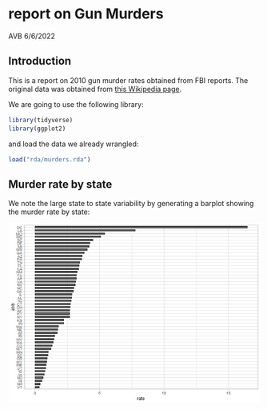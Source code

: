 report on Gun Murders
================
AVB
6/6/2022

## Introduction

This is a report on 2010 gun murder rates obtained from FBI reports. The
original data was obtained from [this Wikipedia
page](https://en.wikipedia.org/wiki/Murder_in_the_United_States_by_state).

We are going to use the following library:

``` r
library(tidyverse)
library(ggplot2)
```

and load the data we already wrangled:

``` r
load("rda/murders.rda")
```

## Murder rate by state

We note the large state to state variability by generating a barplot
showing the murder rate by state:

![](report_files/figure-gfm/murder-rate-by-state-1.png)<!-- -->

